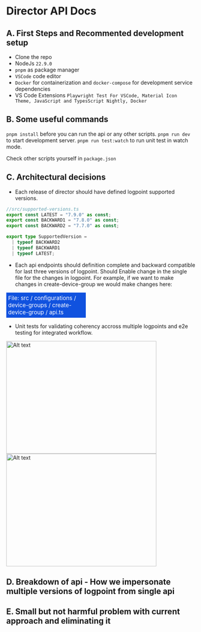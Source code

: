 # Director API Docs

## A. First Steps and Recommented development setup

- Clone the repo
- NodeJs `22.9.0`
- `pnpm` as package manager
- `VSCode` code editor
- `Docker` for containerization and `docker-compose` for development service dependencies
- VS Code Extensions `Playwright Test For VSCode, Material Icon Theme, JavaScript and TypesScript Nightly, Docker`

## B. Some useful commands

`pnpm install` before you can run the api or any other scripts.
`pnpm run dev` to start development server.
`pnpm run test:watch` to run unit test in watch mode.

Check other scripts yourself in `package.json`

## C. Architectural decisions

- Each release of director should have defined logpoint supported versions.

```ts
//src/supported-versions.ts
export const LATEST = "7.9.0" as const;
export const BACKWARD1 = "7.8.0" as const;
export const BACKWARD2 = "7.7.0" as const;

export type SupportedVersion =
  | typeof BACKWARD2
  | typeof BACKWARD1
  | typeof LATEST;
```

- Each api endpoints should definition complete and backward compatible for last three versions of logpoint. Should Enable change in the single file for the changes in logpoint. For example, if we want to make changes in create-device-group we would make changes here:

<div style="background-color:rgb(16, 82, 223);padding:5px;color:white;margin-bottom:10;width:40%;font-size:15px">
File: src / configurations / device-groups / create-device-group / api.ts
</div>

- Unit tests for validating coherency accross multiple logpoints and e2e testing for integrated workflow.

<img src="https://miro.medium.com/v2/resize:fit:646/1*gMiUPuRGC36nxZHe2zthOg.png" alt="Alt text" width="400" height="300" /> <img src="https://logowik.com/content/uploads/images/vitest-testing-framework1721420841.logowik.com.webp" alt="Alt text" width="400" height="300" />

## D. Breakdown of api - How we impersonate multiple versions of logpoint from single api

## E. Small but not harmful problem with current approach and eliminating it

